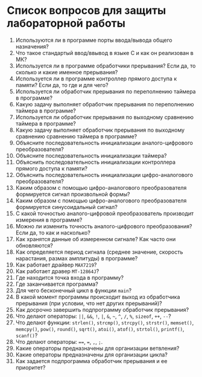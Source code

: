 # Список вопросов для защиты лабораторной работы

1. Используются ли в программе порты ввода/вывода общего назначения?
2. Что такое стандартый ввод/ввывод в языке C и как он реализован в МК?
3. Используется ли в программе обработчики прерывания? Если да, то сколько и какие именное прерывания?
4. Используется ли в программе контроллер прямого доступа к памяти? Если да, то где и для чего?
5. Используется ли обработчик прерывания по переполнению таймера в программе?
6. Какую задачу выполняет обработчик прерывания по переполнению таймера в программе?
7. Используется ли обработчик прерывания по выходному сравнению таймера в программе?
8. Какую задачу выполняет обработчик прерывания по выходному сравнению сравнению таймера в программе?
9. Объясните последовательность инициализации аналого-цифрового преобразователя?
10. Объясните последовательность инициализации таймера?
11. Объяснить последовательность инициализации контроллера прямого доступа к памяти?
12. Объяснить последовательность инициализации цифро-аналогового преобразователя?
13.	Каким образом с помощью цифро-аналогового преобразователя формируется сигнал произвольной формы?
14. Каким образом с помощью цифро-аналогового преобразователя формируется синусоидальный сигнал?
15. С какой точностью аналого-цифровой преобразователь производит измерения в программе?
16. Можно ли изменить точность аналого-цифрового преобразования? Если да, то как и насколько?
17. Как хранятся данные об измеренном сигнале? Как часто они обновляются?
18. Как определяется период сигнала (среднее значение, скорость нарастания, размах амплитуды) в программе?
19. Как работает драйвер `MAX7219`?
20. Как работает дравер `MT-12864J`?
21. Где находится точка входа в программу?
22. Где заканчивается программа?
23. Для чего бесконечный цикл в функции `main`?
24. В какой момент программы происходит выход из обработчика прерывания (при условии, что нет других прерываний)?
25. Как досрочно завершить подпрограмму обработчик прерывания?
26. Что делают операторы: `||`, `&&`, `!`, `|`, `&`, `~`, `^`, `/`, `%`, `sizeof`, `++`, `--`?
27.	Что делают функции: `strlen()`, `strcmp()`, `strcpy()`, `strstr()`, `memset()`, `memcpy()`, `pow()`, `round()`, `sqrt()`, `atoi()`, `atof()`, `strtol()`, `printf()`, `scanf()`?
29. Что делают операторы: `==`, `=`, `,`, `;`.
30. Какие операторы предназначены для организации ветвления?
31. Какие операторы предназначены для организации цикла?
32. Как задается подпрограмма обработчик прерывания и ее приоритет?